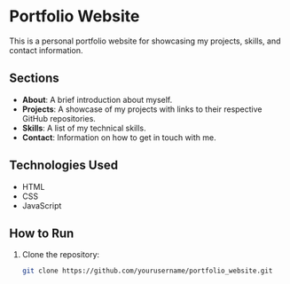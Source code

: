 # Portfolio Website

This is a personal portfolio website for showcasing my projects, skills, and contact information.

## Sections

- **About**: A brief introduction about myself.
- **Projects**: A showcase of my projects with links to their respective GitHub repositories.
- **Skills**: A list of my technical skills.
- **Contact**: Information on how to get in touch with me.

## Technologies Used

- HTML
- CSS
- JavaScript

## How to Run

1. Clone the repository:
   ```sh
   git clone https://github.com/yourusername/portfolio_website.git